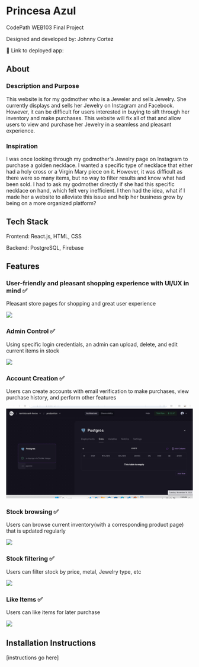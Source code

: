 # Princesa Azul

CodePath WEB103 Final Project

Designed and developed by: Johnny Cortez

🔗 Link to deployed app:

## About

### Description and Purpose

This website is for my godmother who is a Jeweler and sells Jewelry. She currently displays and sells her Jewelry on Instagram and Facebook. However, it can be difficult for users interested in buying to sift through her inventory and make purchases. This website will fix all of that and allow users to view and purchase her Jewelry in a seamless and pleasant experience.

### Inspiration

I was once looking through my godmother's Jewelry page on Instagram to purchase a golden necklace. I wanted a specific type of necklace that either had a holy cross or a Virgin Mary piece on it. However, it was difficult as there were so many items, but no way to filter results and know what had been sold. I had to ask my godmother directly if she had this specific necklace on hand, which felt very inefficient. I then had the idea, what if I made her a website to alleviate this issue and help her business grow by being on a more organized platform?

## Tech Stack

Frontend: React.js, HTML, CSS

Backend: PostgreSQL, Firebase

## Features

### User-friendly and pleasant shopping experience with UI/UX in mind ✅

Pleasant store pages for shopping and great user experience

<img src='jewelryStore2.gif' />

### Admin Control ✅

Using specific login credentials, an admin can upload, delete, and edit current items in stock

<img src='jewelryStore3.gif' />

### Account Creation ✅

Users can create accounts with email verification to make purchases, view purchase history, and perform other features

<img src='jewelryStore1.gif' />

### Stock browsing ✅

Users can browse current inventory(with a corresponding product page) that is updated regularly

<img src='jewelryStore4.gif' />

### Stock filtering ✅

Users can filter stock by price, metal, Jewelry type, etc

<img src='jewelryStore5.gif' />

### Like Items ✅

Users can like items for later purchase

<img src='jewelryStore6.gif' />

## Installation Instructions

[instructions go here]
